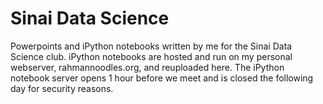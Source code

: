 # Sinai Data Science
Powerpoints and iPython notebooks written by me for the Sinai Data Science club.
iPython notebooks are hosted and run on my personal webserver, rahmannoodles.org, and reuploaded here. 
The iPython notebook server opens 1 hour before we meet and is closed the following day for security reasons. 

